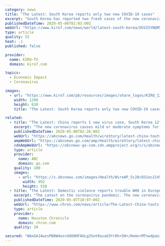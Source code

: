 ```yaml
---
category: news
title: "The Latest: South Korea reports only two new COVID-19 cases"
excerpt: "South Korea has reported two fresh cases of the new coronavirus as its outbreak continues to slow. Figures released by the Korea Centers for Disease Control and Prevention on Wednesday brought national totals to 10,"
publishedDateTime: 2020-05-06T02:03:00Z
webUrl: "https://www.kiro7.com/news/world/latest-south-korea/OSV2SYNQM5TQKHX43AONDVPCI4/"
type: article
quality: 55
heat: -1
published: false

provider:
  name: KIRO-TV
  domain: kiro7.com

topics:
  - Economic Impact
  - Coronavirus

images:
  - url: "https://www.kiro7.com/pb/resources/images/share_logos/KIRO_1200x630.png"
    width: 1200
    height: 630
    title: "The Latest: South Korea reports only two new COVID-19 cases"

related:
  - title: "The Latest: China reports 1 new virus case, South Korea 12"
    excerpt: "The new coronavirus causes mild or moderate symptoms for most people. For some, especially older adults and people with existing health problems, it can cause more severe illness or death. — China reports 1 new coronavirus case,"
    publishedDateTime: 2020-05-08T02:26:00Z
    webUrl: "https://abcnews.go.com/Health/wireStory/latest-china-touts-assistance-fighting-coronavirus-70549616"
    ampWebUrl: "https://abcnews.go.com/amp/Health/wireStory/latest-china-touts-assistance-fighting-coronavirus-70549616"
    cdnAmpWebUrl: "https://abcnews-go-com.cdn.ampproject.org/c/s/abcnews.go.com/amp/Health/wireStory/latest-china-touts-assistance-fighting-coronavirus-70549616"
    type: article
    provider:
      name: ABC
      domain: go.com
    quality: 100
    images:
      - url: "https://s.abcnews.com/images/Health/WireAP_5c28c031ec2145d4abc46d06c1e625e8_16x9_992.jpg"
        width: 992
        height: 558
  - title: "The Latest: Domestic violence reports trouble WHO in Europe"
    excerpt: "The Latest on the coronavirus pandemic. The new coronavirus causes mild or moderate symptoms for most people. For some, especially older adults and people with existing health problems, it can cause more severe illness or death."
    publishedDateTime: 2020-05-07T10:07:00Z
    webUrl: "https://www.chron.com/news/article/The-Latest-China-touts-assistance-to-fighting-15252758.php"
    type: article
    provider:
      name: Houston Chronicle
      domain: chron.com
    quality: 20

secured: "WAnGAJ4wzsPB0W4es+UUOOHFAGLg3Sot0asaU3YrDh+5H+/HomnrMTnwdpao3Wj34ebanOGBK4B3K6IHGMSsZj7NC0L/avenHnj3H5zTnXZbpYlLwKb1xrdsAtErKMC8EalCLFJCvkxnK5FCAFuczZfyqNJ/25+u2YwFLttT8ZgA8jOHe2c6ow2hWEvV+hl+DXydc06r4ie94eVW2sZeQh1TfKUww13xEvY4BPw/wmiQwRxqZyAGgRQhNl1r4HlmAvY6i6+FAYG/cDKEKiX5po0NJfeGh5mxEDTZ6QRZpX/kYMBW8BW3oXkD6Nzz0STK;iTkgUpVLU3MfE7fRs5FRoA=="
---
```


